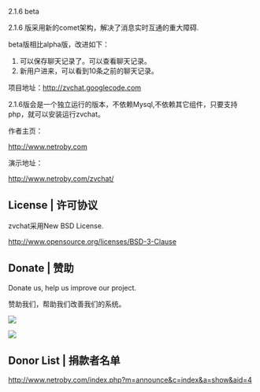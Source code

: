 2.1.6 beta

2.1.6 版采用新的comet架构，解决了消息实时互通的重大障碍.

beta版相比alpha版，改进如下：
1. 可以保存聊天记录了。可以查看聊天记录。
2. 新用户进来，可以看到10条之前的聊天记录。


项目地址：<a href='http://zvchat.googlecode.com'><a href='http://zvchat.googlecode.com'>http://zvchat.googlecode.com</a></a>

2.1.6版会是一个独立运行的版本，不依赖Mysql,不依赖其它组件，只要支持php，就可以安装运行zvchat。

作者主页：

<a href='http://www.netroby.com'><a href='http://www.netroby.com'>http://www.netroby.com</a></a><br />

演示地址：

<a href='http://www.netroby.com/zvchat/'><a href='http://www.netroby.com/zvchat/'>http://www.netroby.com/zvchat/</a></a>


## License | 许可协议 ##

zvchat采用New BSD License.

http://www.opensource.org/licenses/BSD-3-Clause


## Donate | 赞助 ##

Donate us, help us improve our project.

赞助我们，帮助我们改善我们的系统。


[![](http://www.netroby.com/paygate/alipay/images/donate_alipay.jpg)](http://www.netroby.com/paygate/alipay/article.donate.php)


[![](https://www.paypal.com/en_US/i/btn/x-click-but04.gif)](https://www.paypal.com/cgi-bin/webscr?cmd=_donations&business=netroby%40netroby%2ecom&lc=US&item_name=netroby%2ecom&amount=0%2e99&currency_code=USD&no_note=0&currency_code=USD&bn=PP%2dDonationsBF%3abtn_donate_SM%2egif%3aNonHostedGuest)


## Donor List | 捐款者名单 ##

http://www.netroby.com/index.php?m=announce&c=index&a=show&aid=4